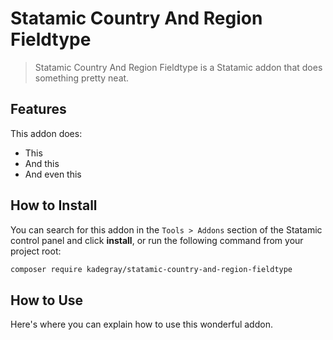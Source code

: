 # Statamic Country And Region Fieldtype

> Statamic Country And Region Fieldtype is a Statamic addon that does something pretty neat.

## Features

This addon does:

- This
- And this
- And even this

## How to Install

You can search for this addon in the `Tools > Addons` section of the Statamic control panel and click **install**, or run the following command from your project root:

``` bash
composer require kadegray/statamic-country-and-region-fieldtype
```

## How to Use

Here's where you can explain how to use this wonderful addon.
